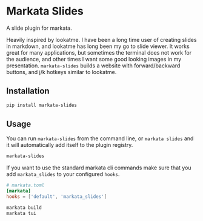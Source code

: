 # Markata Slides

A slide plugin for markata.

Heavily inspired by lookatme.  I have been a long time user of creating slides
in markdown, and lookatme has long been my go to slide viewer.  It works great
for many applications, but sometimes the terminal does not work for the
audience, and other times I want some good looking images in my presentation.
`markata-slides` builds a website with forward/backward buttons, and j/k
hotkeys similar to lookatme.

## Installation


``` bash
pip install markata-slides
```

## Usage

You can run `markata-slides` from the command line, or `markata slides` and it
will automatically add itself to the plugin registry.

``` bash
markata-slides
```

If you want to use the standard markata cli commands make sure that you add
`markata_slides` to your configured `hooks`.

``` toml
# markata.toml
[markata]
hooks = ['default', 'markata_slides']
```

``` bash
markata build
markata tui
```
